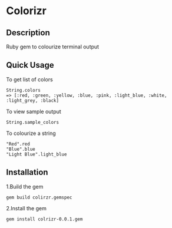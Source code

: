# Colorizr

## Description
Ruby gem to colourize terminal output


## Quick Usage
To get list of colors
```
String.colors
=> [:red, :green, :yellow, :blue, :pink, :light_blue, :white, :light_grey, :black]
```
To view sample output
```
String.sample_colors
```
To colourize a string
```
"Red".red
"Blue".blue
"Light Blue".light_blue
```
## Installation
1.Build the gem
```
gem build colirzr.gemspec
```
2.Install the gem
```
gem install colrizr-0.0.1.gem
```
